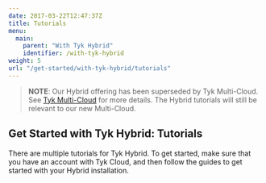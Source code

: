 ```yaml
---
date: 2017-03-22T12:47:37Z
title: Tutorials
menu:
  main:
    parent: "With Tyk Hybrid"
    identifier: /with-tyk-hybrid
weight: 5
url: "/get-started/with-tyk-hybrid/tutorials"
---
```


> **NOTE**: Our Hybrid offering has been superseded by Tyk Multi-Cloud. See [Tyk Multi-Cloud](https://tyk.io/api-gateway/cloud/#multi-cloud) for more details. The Hybrid tutorials will still be relevant to our new Multi-Cloud.

## Get Started with Tyk Hybrid: Tutorials

There are multiple tutorials for Tyk Hybrid. To get started, make sure that you have an account with Tyk Cloud, and then follow the guides to get started with your Hybrid installation.



